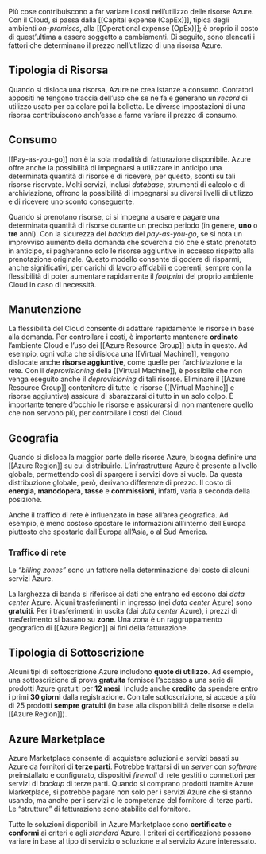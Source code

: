 Più cose contribuiscono a far variare i costi nell’utilizzo delle risorse Azure. Con il Cloud, si passa dalla [[Capital expense (CapEx)]], tipica degli ambienti *on-premises*, alla [[Operational expense (OpEx)]]; è proprio il costo di quest’ultima a essere soggetto a cambiamenti. Di seguito, sono elencati i fattori che determinano il prezzo nell’utilizzo di una risorsa Azure.

## Tipologia di Risorsa

Quando si disloca una risorsa, Azure ne crea istanze a consumo. Contatori appositi ne tengono traccia dell’uso che se ne fa e generano un *record* di utilizzo usato per calcolare poi la bolletta. Le diverse impostazioni di una risorsa contribuiscono anch’esse a farne variare il prezzo di consumo.

## Consumo

[[Pay-as-you-go]] non è la sola modalità di fatturazione disponibile. Azure offre anche la possibilità di impegnarsi a utilizzare in anticipo una determinata quantità di risorse e di ricevere, per questo, sconti su tali risorse riservate. Molti servizi, inclusi *database*, strumenti di calcolo e di archiviazione, offrono la possibilità di impegnarsi su diversi  livelli di utilizzo e di ricevere uno sconto conseguente.

Quando si prenotano risorse, ci si impegna a usare e pagare una determinata quantità di risorse durante un preciso periodo (in genere, **uno** o **tre** anni). Con la sicurezza del *backup* del *pay-as-you-go*, se si nota un improvviso aumento della domanda che soverchia ciò che è stato prenotato in anticipo, si pagheranno solo le risorse aggiuntive in eccesso rispetto alla prenotazione originale. Questo modello consente di godere di risparmi, anche significativi, per carichi di lavoro affidabili e coerenti, sempre con la flessibilità di poter aumentare rapidamente il *footprint* del proprio ambiente Cloud in caso di necessità.

## Manutenzione

La flessibilità del Cloud consente di adattare rapidamente le risorse in base alla domanda. Per controllare i costi, è importante mantenere **ordinato** l’ambiente Cloud e l’uso dei [[Azure Resource Group]] aiuta in questo. Ad esempio, ogni volta che si disloca una [[Virtual Machine]], vengono dislocate anche **risorse aggiuntive**, come quelle per l’archiviazione e la rete. Con il *deprovisioning* della [[Virtual Machine]], è possibile che non venga eseguito anche il *deprovisioning* di tali risorse. Eliminare il [[Azure Resource Group]] contenitore di tutte le risorse ([[Virtual Machine]] e risorse aggiuntive) assicura di sbarazzarsi di tutto in un solo colpo. È importante tenere d’occhio le risorse e assicurarsi di non mantenere quello che non servono più, per controllare i costi del Cloud.

## Geografia

Quando si disloca la maggior parte delle risorse Azure, bisogna definire una [[Azure Region]] su cui distribuirle. L’infrastruttura Azure è presente a livello globale, permettendo così di spargere i servizi dove si vuole. Da questa distribuzione globale, però, derivano differenze di prezzo. Il costo di **energia**, **manodopera**, **tasse** e **commissioni**, infatti, varia a seconda della posizione.

Anche il traffico di rete è influenzato in base all’area geografica. Ad esempio, è meno costoso spostare le informazioni all’interno dell’Europa piuttosto che spostarle dall’Europa all’Asia, o al Sud America.

### Traffico di rete

Le *“billing zones”* sono un fattore nella determinazione del costo di alcuni servizi Azure.

La larghezza di banda si riferisce ai dati che entrano ed escono dai *data center* Azure. Alcuni trasferimenti in ingresso (nei *data center* Azure) sono **gratuiti**. Per i trasferimenti in uscita (dai *data center* Azure), i prezzi di trasferimento si basano su **zone**. Una zona è un raggruppamento geografico di [[Azure Region]] ai fini della fatturazione.

## Tipologia di Sottoscrizione

Alcuni tipi di sottoscrizione Azure includono **quote di utilizzo**. Ad esempio, una sottoscrizione di prova **gratuita** fornisce l’accesso a una serie di prodotti Azure gratuiti per **12 mesi**. Include anche **credito** da spendere entro i primi **30 giorni** dalla registrazione. Con tale sottoscrizione, si accede a più di 25 prodotti **sempre gratuiti** (in base alla disponibilità delle risorse e della [[Azure Region]]).

## Azure Marketplace

Azure Marketplace consente di acquistare soluzioni e servizi basati su Azure da fornitori di **terze parti**. Potrebbe trattarsi di un *server* con *software* preinstallato e configurato, dispositivi *firewall* di rete gestiti o connettori per servizi di *backup* di terze parti. Quando si comprano prodotti tramite Azure Marketplace, si potrebbe pagare non solo per i servizi Azure che si stanno usando, ma anche per i servizi o le competenze del fornitore di terze parti. Le “strutture” di fatturazione sono stabilite dal fornitore.

Tutte le soluzioni disponibili in Azure Marketplace sono **certificate** e **conformi** ai criteri e agli *standard* Azure. I criteri di certificazione possono variare in base al tipo di servizio o soluzione e al servizio Azure interessato.